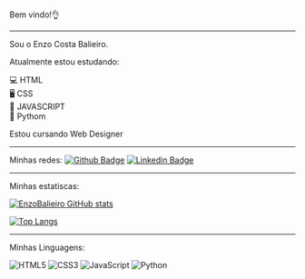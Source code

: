 Bem vindo!👌
<hr>
Sou o Enzo Costa Balieiro.

Atualmente estou estudando:

💻 HTML <br>
🖥️ CSS <br>
🍵 JAVASCRIPT <br>
🐍 Pythom <br>

Estou cursando Web Designer

<hr>

Minhas redes: [![Github Badge](https://img.shields.io/badge/-Github-000?style=flat-square&logo=Github&logoColor=white&link=https://github.com/EnzoBalieiro)](https://github.com/EnzoBalieiro)
 [![Linkedin Badge](https://img.shields.io/badge/-LinkedIn-blue?style=flat-square&logo=Linkedin&logoColor=white&link=https://www.linkedin.com/in/EnzoBalieiro/)](https://www.linkedin.com/in/EnzoBalieiro/)

<hr>

Minhas estatiscas:


[![EnzoBalieiro GitHub stats](https://github-readme-stats.vercel.app/api?username=EnzoBalieiro&theme=cobalt)](https://github.com/EnzoBalieiro/github-readme-stats)


[![Top Langs](https://github-readme-stats.vercel.app/api/top-langs/?username=EnzoBalieiro&layout=compact)](https://github.com/EnzoBalieiro/github-readme-stats)

<hr>

Minhas Linguagens:

![HTML5](https://img.shields.io/badge/html5-%23E34F26.svg?style=for-the-badge&logo=html5&logoColor=white) 
 ![CSS3](https://img.shields.io/badge/css3-%231572B6.svg?style=for-the-badge&logo=css3&logoColor=white) 
 ![JavaScript](https://img.shields.io/badge/javascript-%23323330.svg?style=for-the-badge&logo=javascript&logoColor=%23F7DF1E)
 ![Python](https://img.shields.io/badge/python-3670A0?style=for-the-badge&logo=python&logoColor=ffdd54)


